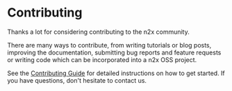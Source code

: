 # Contributing

Thanks a lot for considering contributing to the n2x community.

There are many ways to contribute, from writing tutorials or blog posts, improving the documentation, submitting bug reports and feature requests or writing code which can be incorporated into a n2x OSS project.

See the [Contributing Guide](https://github.com/n2x-io/.github/blob/HEAD/CONTRIBUTING.md) for detailed instructions on how to get started. If you have questions, don't hesitate to contact us.
